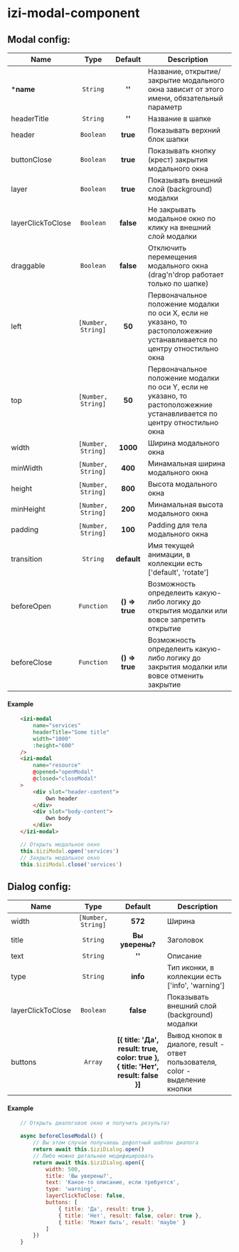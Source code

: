 # izi-modal-component

## Modal config:
| Name 					| Type 							| Default 			| Description 	|
| ---- 					| :--: 							| :-----: 			| ----------- 	|
| ***name** 			| `String` 						| **''** 			| Название, открытие/закрытие модального окна зависит от этого имени, обязательный параметр  |
| headerTitle 			| `String` 						| **''** 			| Название в шапке |
| header 				| `Boolean` 					| **true** 			| Показывать верхний блок шапки |
| buttonClose 			| `Boolean` 					| **true** 			| Показывать кнопку (крест) закрытия модального окна |
| layer	 				| `Boolean` 					| **true** 			| Показывать внешний слой (background) модалки |
| layerClickToClose 	| `Boolean` 					| **false** 		| Не закрывать модальное окно по клику на внешний слой модалки |
| draggable 			| `Boolean`						| **false** 		| Отключить перемещения модального окна (drag'n'drop работает только по шапке) |
| left 					| `[Number, String]` 		| **50** 			| Первоначальное положение модалки по оси X, если не указано, то растоположежние устанавливается по центру отностильно окна  |
| top 					| `[Number, String]` 		| **50** 			| Первоначальное положение модалки по оси Y, если не указано, то растоположежние устанавливается по центру отностильно окна  |
| width 					| `[Number, String]` 		| **1000** 			| Ширина модального окна |
| minWidth 				| `[Number, String]` 		| **400** 			| Минамальная ширина модального окна |
| height 				| `[Number, String]` 		| **800** 			| Высота модального окна |
| minHeight 			| `[Number, String]` 		| **200** 			| Минамальная высота модального окна |
| padding 				| `[Number, String]` 		| **100** 			| Padding для тела модального окна |
| transition 			| `String` 						| **default** 		| Имя текущей анимации, в коллекции есть ['default', 'rotate'] |
| beforeOpen 			| `Function` 					| **() => true** 	| Возможность определеить какую-либо логику до открытия модалки или вовсе запретить открытие |
| beforeClose 			| `Function` 					| **() => true** 	| Возможность определеить какую-либо логику до закрытия модалки или вовсе отменить закрытие |

#### Example
```html
	<izi-modal
		name="services"
		headerTitle="Some title"
		width="1000"
		:height="600"
	/>
	<izi-modal
		name="resource"
		@opened="openModal"
		@closed="closeModal"
	>
		<div slot="header-content">
			Own header
		</div>
		<div slot="body-content">
			Own body
		</div>
	</izi-modal>
```
```javascript
	// Открыть модальное окно
	this.$iziModal.open('services')
	// Закрыть модальное окно
	this.$iziModal.close('services')
```
## Dialog config:
| Name 					| Type 							| Default 			| Description 	|
| ---- 					| :--: 							| :-----: 			| ----------- 	|
| width 					| `[Number, String]` 		| **572** 			| Ширина   |
| title 					| `String` 						| **Вы уверены?** | Заголовок  |
| text 					| `String` 						| **''** 			| Описание |
| type 					| `String` 						| **info** 			| Тип иконки, в коллекции есть ['info', 'warning'] |
| layerClickToClose	| `Boolean` 					| **false** 		| Показывать внешний слой (background) модалки |
| buttons 				| `Array` 						| **[{ title: 'Да', result: true, color: true },{ title: 'Нет', result: false }]** 		| Вывод кнопок в диалоге, result - ответ пользователя, color - выделение кнопки |

#### Example
```javascript
	// Открыть диалоговое окно и получить результат

	async beforeCloseModal() {
		// Вы этом случае получаешь дефолтный шаблон диалога
		return await this.$iziDialog.open()
		// Либо можно детальнее модифицировать
		return await this.$iziDialog.open({
			width: 500,
			title: 'Вы уверены?',
			text: 'Какое-то описание, если требуется',
			type: 'warning',
			layerClickToClose: false,
			buttons: [
				{ title: 'Да', result: true },
				{ title: 'Нет', result: false, color: true },
				{ title: 'Может быть', result: 'maybe' }
			] 
		})
	}
```